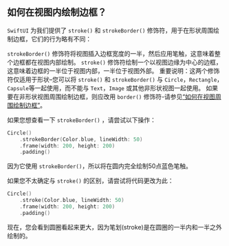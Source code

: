 如何在视图内绘制边框？
----

`SwiftUI` 为我们提供了 `stroke()` 和 `strokeBorder()` 修饰符，用于在形状周围绘制边框，它们的行为略有不同：

`strokeBorder()` 修饰符将视图插入边框宽度的一半，然后应用笔触，这意味着整个边框都在视图内部绘制。
`stroke()` 修饰符绘制一个以视图边缘为中心的边框，这意味着边框的一半位于视图内部，一半位于视图外部。
重要说明：这两个修饰符仅适用于形状–您可以将 `stroke()` 和 `strokeBorder()` 与 `Circle`，`Rectangle`，`Capsule`等一起使用，而不能与 `Text`，`Image` 或其他非形状视图一起使用。 如果要在非形状视图周围绘制边框，则应改用 `border()` 修饰符-请参见[“如何在视图周围绘制边框”](../demo4)。

如果您想查看一下 `strokeBorder()` ，请尝试以下操作：

```swift
Circle()
    .strokeBorder(Color.blue, lineWidth: 50)
    .frame(width: 200, height: 200)
    .padding()        
```

因为它使用 `strokeBorder()`，所以将在圆内完全绘制50点蓝色笔触。

如果您不太确定与 `stroke()` 的区别，请尝试将代码更改为此：

```swift
Circle()
    .stroke(Color.blue, lineWidth: 50)
    .frame(width: 200, height: 200)
    .padding()
```

现在，您会看到圆圈看起来更大，因为笔划(stroke)是在圆圈的一半内和一半之外绘制的。